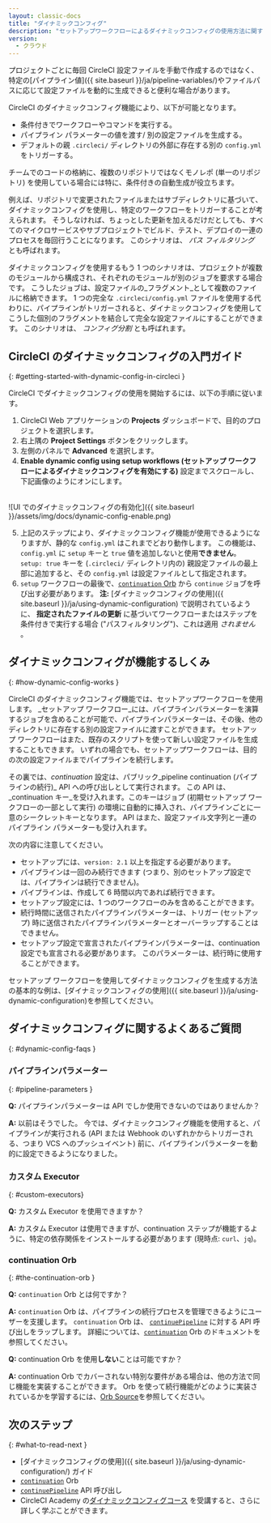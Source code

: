 ```yaml
---
layout: classic-docs
title: "ダイナミックコンフィグ"
description: "セットアップワークフローによるダイナミックコンフィグの使用方法に関する開発者向けページ"
version:
  - クラウド
---
```


プロジェクトごとに毎回 CircleCI 設定ファイルを手動で作成するのではなく、特定の[パイプライン値]({{ site.baseurl }}/ja/pipeline-variables/)やファイルパスに応じて設定ファイルを動的に生成できると便利な場合があります。

CircleCI のダイナミックコンフィグ機能により、以下が可能となります。

- 条件付きでワークフローやコマンドを実行する。
- パイプライン パラメーターの値を渡す/ 別の設定ファイルを生成する。
- デフォルトの親 `.circleci/` ディレクトリの外部に存在する別の `config.yml` をトリガーする。

チームでのコードの格納に、複数のリポジトリではなくモノレポ (単一のリポジトリ) を使用している場合には特に、条件付きの自動生成が役立ちます。

例えば、リポジトリで変更されたファイルまたはサブディレクトリに基づいて、ダイナミックコンフィグを使用し、特定のワークフローをトリガーすることが考えられます。 そうしなければ、ちょっとした更新を加えるだけだとしても、すべてのマイクロサービスやサブプロジェクトでビルド、テスト、デプロイの一連のプロセスを毎回行うことになります。 このシナリオは、 _パス フィルタリング_ とも呼ばれます。

ダイナミックコンフィグを使用するもう 1 つのシナリオは、プロジェクトが複数のモジュールから構成され、それぞれのモジュールが別のジョブを要求する場合です。 こうしたジョブは、設定ファイルの_フラグメント_として複数のファイルに格納できます。 1 つの完全な `.circleci/config.yml` ファイルを使用する代わりに、パイプラインがトリガーされると、ダイナミックコンフィグを使用してこうした個別のフラグメントを結合して完全な設定ファイルにすることができます。 このシナリオは、 _コンフィグ分割_ とも呼ばれます。

## CircleCI のダイナミックコンフィグの入門ガイド
{: #getting-started-with-dynamic-config-in-circleci }

CircleCI でダイナミックコンフィグの使用を開始するには、以下の手順に従います。

1. CircleCI Web アプリケーションの **Projects** ダッシュボードで、目的のプロジェクトを選択します。
2. 右上隅の **Project Settings** ボタンをクリックします。
3. 左側のパネルで **Advanced** を選択します。
4. **Enable dynamic config using setup workflows (セットアップ ワークフローによるダイナミックコンフィグを有効にする)** 設定までスクロールし、下記画像のようにオンにします。
  <br>
  ![UI でのダイナミックコンフィグの有効化]({{ site.baseurl }}/assets/img/docs/dynamic-config-enable.png)

5. 上記のステップにより、ダイナミックコンフィグ機能が使用できるようになりますが、静的な `config.yml` はこれまでどおり動作します。 この機能は、`config.yml` に `setup` キーと `true` 値を追加しないと使用**できません**。 `setup: true` キーを (`.circleci/` ディレクトリ内の) 親設定ファイルの最上部に追加すると、その `config.yml` は設定ファイルとして指定されます。
6. `setup` ワークフローの最後で、[`continuation` Orb](https://circleci.com/developer/orbs/orb/circleci/continuation) から `continue` ジョブを呼び出す必要があります。 **注:** [ダイナミックコンフィグの使用]({{ site.baseurl }}/ja/using-dynamic-configuration) で説明されているように、 **指定されたファイルの更新** に基づいてワークフローまたはステップを条件付きで実行する場合 ("パスフィルタリング")、これは適用 _されません_ 。

## ダイナミックコンフィグが機能するしくみ
{: #how-dynamic-config-works }

CircleCI のダイナミックコンフィグ機能では、セットアップワークフローを使用します。 _セットアップ ワークフロー_には、パイプラインパラメーターを演算するジョブを含めることが可能で、パイプラインパラメーターは、その後、他のディレクトリに存在する別の設定ファイルに渡すことができます。 セットアップ ワークフローはまた、既存のスクリプトを使って新しい設定ファイルを生成することもできます。 いずれの場合でも、セットアップワークフローは、目的の次の設定ファイルまでパイプラインを続行します。

その裏では、_continuation_ 設定は、パブリック_pipeline continuation (パイプラインの続行)_ API への呼び出しとして実行されます。 この API は、_continuation キー_を受け入れます。このキーはジョブ (初期セットアップ ワークフローの一部として実行) の環境に自動的に挿入され、パイプラインごとに一意のシークレットキーとなります。 API はまた、設定ファイル文字列と一連のパイプライン パラメーターも受け入れます。

次の内容に注意してください。
- セットアップには、`version: 2.1` 以上を指定する必要があります。
- パイプラインは一回のみ続行できます (つまり、別のセットアップ設定では、パイプラインは続行できません)。
- パイプラインは、作成して 6 時間以内であれば続行できます。
- セットアップ設定には、1 つのワークフローのみを含めることができます。
- 続行時間に送信されたパイプラインパラメーターは、トリガー (セットアップ) 時に送信されたパイプラインパラメーターとオーバーラップすることはできません。
- セットアップ設定で宣言されたパイプラインパラメーターは、continuation 設定でも宣言される必要があります。 このパラメーターは、続行時に使用することができます。

セットアップ ワークフローを使用してダイナミックコンフィグを生成する方法の基本的な例は、[ダイナミックコンフィグの使用]({{ site.baseurl }}/ja/using-dynamic-configuration)を参照してください。

## ダイナミックコンフィグに関するよくあるご質問
{: #dynamic-config-faqs }

### パイプラインパラメーター
{: #pipeline-parameters }

**Q:** パイプラインパラメーターは API でしか使用できないのではありませんか？

**A:** 以前はそうでした。 今では、ダイナミックコンフィグ機能を使用すると、パイプラインが実行される (API または Webhook のいずれかからトリガーされる、つまり VCS へのプッシュイベント) 前に、パイプラインパラメーターを動的に設定できるようになりました。

### カスタム Executor
{: #custom-executors}

**Q:** カスタム Executor を使用できますか？

**A:** カスタム Executor は使用できますが、continuation ステップが機能するように、特定の依存関係をインストールする必要があります (現時点: `curl`、`jq`)。

### continuation Orb
{: #the-continuation-orb }

**Q:** `continuation` Orb とは何ですか？

**A:** `continuation` Orb は、パイプラインの続行プロセスを管理できるようにユーザーを支援します。 `continuation` Orb は、 [`continuePipeline`](https://circleci.com/docs/api/v2/#operation/continuePipeline) に対する API 呼び出しをラップします。 詳細については、[`continuation`](https://circleci.com/developer/orbs/orb/circleci/continuation) Orb のドキュメントを参照してください。

**Q:** continuation Orb を使用**しない**ことは可能ですか？

**A:** continuation Orb でカバーされない特別な要件がある場合は、他の方法で同じ機能を実装することができます。 Orb を使って続行機能がどのように実装されているかを学習するには、[Orb Source](https://circleci.com/developer/orbs/orb/circleci/continuation#orb-source)を参照してください。

## 次のステップ
{: #what-to-read-next }
- [ダイナミックコンフィグの使用]({{ site.baseurl }}/ja/using-dynamic-configuration/) ガイド
- [`continuation`](https://circleci.com/developer/ja/orbs/orb/circleci/continuation) Orb
- [`continuePipeline`](https://circleci.com/docs/api/v2/#operation/continuePipeline) API 呼び出し
- CircleCI Academy の[ダイナミックコンフィグコース](https://academy.circleci.com/dynamic-config?access_code=public-2021) を受講すると、さらに詳しく学ぶことができます。

